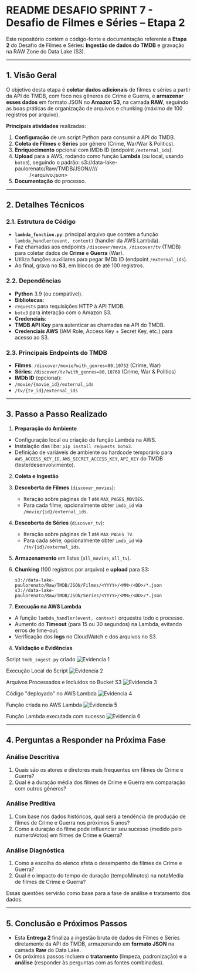 # README DESAFIO SPRINT 7 - Desafio de Filmes e Séries – Etapa 2

Este repositório contém o código-fonte e documentação referente à **Etapa 2** do Desafio de Filmes e Séries: **Ingestão de dados do TMDB** e gravação na RAW Zone do Data Lake (S3).

---

## 1. Visão Geral

O objetivo desta etapa é **coletar dados adicionais** de filmes e séries a partir da API do TMDB, com foco nos gêneros de Crime e Guerra, e **armazenar esses dados** em formato JSON no **Amazon S3**, na camada **RAW**, seguindo as boas práticas de organização de arquivos e chunking (máximo de 100 registros por arquivo).

**Principais atividades** realizadas:

1. **Configuração** de um script Python para consumir a API do TMDB.  
2. **Coleta de Filmes** e **Séries** por gênero (Crime, War/War & Politics).  
3. **Enriquecimento** opcional com IMDb ID (endpoint `/external_ids`).  
4. **Upload** para a AWS, rodando como função **Lambda** (ou local, usando `boto3`), seguindo o padrão:
s3://data-lake-paulorenato/Raw/TMDB/JSON//<Filmes ou Series>/<YYYY>/<MM>/<DD>/<arquivo.json>
5. **Documentação** do processo.

---

## 2. Detalhes Técnicos

### 2.1. Estrutura de Código

- **`lambda_function.py`**: principal arquivo que contém a função `lambda_handler(event, context)` (handler da AWS Lambda).  
- Faz chamadas aos endpoints `/discover/movie`, `/discover/tv` (TMDB) para coletar dados de **Crime** e **Guerra** (War).  
- Utiliza funções auxiliares para pegar IMDb ID (endpoint `/external_ids`).  
- Ao final, grava no **S3**, em blocos de até 100 registros.

### 2.2. Dependências

- **Python** 3.9 (ou compatível).
- **Bibliotecas**:
- `requests` para requisições HTTP à API TMDB.
- `boto3` para interação com o Amazon S3.
- **Credenciais**:
- **TMDB API Key** para autenticar as chamadas na API do TMDB.
- **Credenciais AWS** (IAM Role, Access Key + Secret Key, etc.) para acesso ao S3.

### 2.3. Principais Endpoints do TMDB

- **Filmes**: `/discover/movie?with_genres=80,10752` (Crime, War)  
- **Séries**: `/discover/tv?with_genres=80,10768` (Crime, War & Politics)  
- **IMDb ID** (opcional):  
- `/movie/{movie_id}/external_ids`  
- `/tv/{tv_id}/external_ids`

---

## 3. Passo a Passo Realizado

1. **Preparação do Ambiente**  
- Configuração local ou criação de função Lambda na AWS.  
- Instalação das libs: `pip install requests boto3`.  
- Definição de variáveis de ambiente ou hardcode temporário para `AWS_ACCESS_KEY_ID`, `AWS_SECRET_ACCESS_KEY`, `API_KEY` do TMDB (teste/desenvolvimento).

2. **Coleta e Ingestão**  
1. **Descoberta de Filmes** (`discover_movies`):  
   - Iteração sobre páginas de 1 até `MAX_PAGES_MOVIES`.  
   - Para cada filme, opcionalmente obter `imdb_id` via `/movie/{id}/external_ids`.  
2. **Descoberta de Séries** (`discover_tv`):  
   - Iteração sobre páginas de 1 até `MAX_PAGES_TV`.  
   - Para cada série, opcionalmente obter `imdb_id` via `/tv/{id}/external_ids`.  
3. **Armazenamento** em listas (`all_movies`, `all_tv`).  
4. **Chunking** (100 registros por arquivo) e **upload** para S3:
   ```
   s3://data-lake-paulorenato/Raw/TMDB/JSON/Filmes/<YYYY>/<MM>/<DD>/*.json
   s3://data-lake-paulorenato/Raw/TMDB/JSON/Series/<YYYY>/<MM>/<DD>/*.json
   ```

3. **Execução na AWS Lambda**  
- A função `lambda_handler(event, context)` orquestra todo o processo.  
- Aumento do **Timeout** (para 15 ou 30 segundos) na Lambda, evitando erros de time-out.  
- Verificação dos **logs** no CloudWatch e dos arquivos no S3.

4. **Validação e Evidências**  

Script `tmdb_ingest.py` criado
![Evidencia 1](../Evidências/Desafio%20S7%20-%20evidencias%20(3).png)

Execução Local do Script
![Evidencia 2](../Evidências/Desafio%20S7%20-%20evidencias%20(1).png)

Arquivos Processados e Incluidos no Bucket S3
![Evidencia 3](../Evidências/Desafio%20S7%20-%20evidencias%20(2).png)

Código "deployado" no AWS Lambda
![Evidencia 4](../Evidências/Desafio%20S7%20-%20evidencias%20(4).png)

Função criada no AWS Lambda
![Evidencia 5](../Evidências/Desafio%20S7%20-%20evidencias%20(5).png)

Função Lambda executada com sucesso
![Evidencia 6](../Evidências/Desafio%20S7%20-%20evidencias%20(6).png)

---

## 4. Perguntas a Responder na Próxima Fase

### Análise Descritiva
1. Quais são os atores e diretores mais frequentes em filmes de Crime e Guerra?
2. Qual é a duração média dos filmes de Crime e Guerra em comparação com outros gêneros?

### Análise Preditiva
1. Com base nos dados históricos, qual será a tendência de produção de filmes de Crime e Guerra nos próximos 5 anos?
2. Como a duração do filme pode influenciar seu sucesso (medido pelo numeroVotos) em filmes de Crime e Guerra?

### Análise Diagnóstica
1. Como a escolha do elenco afeta o desempenho de filmes de Crime e Guerra?
2. Qual é o impacto do tempo de duração (tempoMinutos) na notaMedia de filmes de Crime e Guerra?

Essas questões servirão como base para a fase de análise e tratamento dos dados.

---

## 5. Conclusão e Próximos Passos

- Esta **Entrega 2** finaliza a ingestão bruta de dados de Filmes e Séries diretamente da API do TMDB, armazenando em **formato JSON** na camada **Raw** do Data Lake.  
- Os próximos passos incluem o **tratamento** (limpeza, padronização) e a **análise** (responder às perguntas com as fontes combinadas).